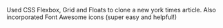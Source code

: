 Used CSS Flexbox, Grid and Floats to clone a new york times article. Also incorporated Font Awesome icons (super easy and helpful!)
